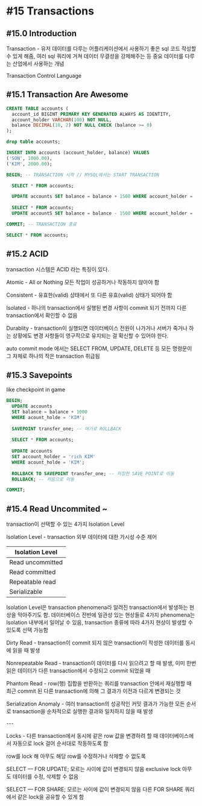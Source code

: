 # #15 Transactions

## #15.0 Introduction

Transaction - 유저 데이터를 다루는 어플리케이션에서 사용하기 좋은 sql 코드 작성할 수 있게 해줌, 여러 sql 쿼리에 거쳐 데이터 무결성을 강제해주는 등 중요 데이터를 다루는 산업에서 사용하는 개념

Transaction Control Language



## #15.1 Transaction Are Awesome

```sql
CREATE TABLE accounts (
  account_id BIGINT PRIMARY KEY GENERATED ALWAYS AS IDENTITY,
  account_holder VARCHAR(100) NOT NULL,
  balance DECIMAL(10, 2) NOT NULL CHECK (balance >= 0)
);

drop table accounts;

INSERT INTO accounts (account_holder, balance) VALUES
('SON', 1000.00),
('KIM', 2000.00);

BEGIN; -- TRANSACTION 시작 // MYSQL에서는 START TRANSACTION

  SELECT * FROM accounts;

  UPDATE accounts SET balance = balance + 1500 WHERE account_holder = 'SON';
  
  SELECT * FROM accounts;
  UPDATE accountS SET balance = balance - 1500 WHERE account_holder = 'KIM';

COMMIT; -- TRANSACTION 종료

SELECT * FROM accounts;
```



## #15.2 ACID

transaction 시스템은 ACID 라는 특징이 있다.



Atomic - All or Nothing 모든 작업이 성공하거나 작동하지 않아야 함

Consistent - 유효한(valid) 상태에서 또 다른 유효(valid) 상태가 되어야 함

Isolated - 하나의 transaction에서 실행된 변경 사항이 commit 되기 전까지 다른 transaction에서 확인할 수 없음

Durablity - transaction이 실행되면 데이터베이스 전원이 나가거나 서버가 죽거나 하는 상황에도 변경 사항들이 영구적으로 유지되는 걸 확신할 수 있어야 한다.



auto commit mode 에서는 SELECT FROM, UPDATE, DELETE 등 모든 명령문이 그 자체로 하나의 작은 transaction 취급됨



## #15.3 Savepoints&#x20;

like checkpoint in game

```sql
BEGIN;
  UPDATE accounts
  SET balance = balance + 1000
  WHERE acount_holde = 'KIM';
  
  SAVEPOINT transfer_one; -- 여기로 ROLLBACK
  
  SELECT * FROM accounts;
  
  UPDATE accounts
  SET account_holder = 'rich KIM'
  WHERE acount_holde = 'KIM';
  
  ROLLBACK TO SAVEPOINT transfer_one; -- 저장한 SAVE POINT로 이동
  ROLLBACK; -- 처음으로 이동

COMMIT;
```



## #15.4 Read Uncommited \~

transaction이 선택할 수 있는 4가지 Isolation Level

Isolation Level - transaction 외부 데이터에 대한 가시성 수준 제어



| Isolation Level  |
| ---------------- |
| Read uncommitted |
| Read committed   |
| Repeatable read  |
| Serializable     |

Isolation Level은 transaction phenomena라 알려진 transaction에서 발생하는 현상을 막아주기도 함. 데이터베이스 전반에 일관성 있는 현상들로 4가지 phenomena는 Isolation 내부에서 일어날 수 있음, transaction 종류에 따라 4가지 현상이 발생할 수 있도록 선택 가능함



Dirty Read - transaction이 commit 되지 않은 transaction이 작성한 데이터를 동시에 읽을 때 발생

Nonrepeatable Read - transaction이 데이터를 다시 읽으려고 할 때 발생, 이미 한번 읽은 데이터가 다른 transaction에서 수정되고 commit 되었을 때

Phantom Read - row(행) 집합을 반환하는 쿼리를 transaction 안에서 재실행할 때 최근 commit 된 다른 transaction에 의해 그 결과가 이전과 다르게 변경되는 것

Serialization Anomaly - 여러 transaction의 성공적인 커밋 결과가 가능한 모든 순서로 transaction을 순차적으로 실행한 결과와 일치하지 않을 때 발생



\---

Locks - 다른 transaction에서 동시에 같은 row 값을 변경하려 할 때 데이터베이스에서 자동으로 lock 걸어 순서대로 작동하도록 함

&#x20;

row를 lock 해 아무도 해당 row를 수정하거나 삭제할 수 없도록

SELECT — FOR UPDATE; 모르는 사이에 값이 변경되지 않음 exclusive lock 아무도 데이터를 수정, 삭제할 수 없음

SELECT — FOR SHARE; 모르는 사이에 값이 변경되지 않음 다른 FOR SHARE 쿼리에서 같은 lock을 공유할 수 있게 함

